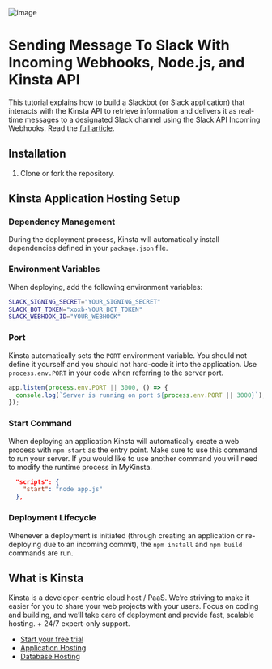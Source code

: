 ![image]()

# Sending Message To Slack With Incoming Webhooks, Node.js, and Kinsta API

This tutorial explains how to build a Slackbot (or Slack application) that interacts with the Kinsta API to retrieve information and delivers it as real-time messages to a designated Slack channel using the Slack API Incoming Webhooks.
Read the [full article](https://kinsta.com/blog/SLUG/).

## Installation
1. Clone or fork the repository.

## Kinsta Application Hosting Setup
### Dependency Management

During the deployment process, Kinsta will automatically install dependencies defined in your `package.json` file.

### Environment Variables
When deploying, add the following environment variables:

```bash
SLACK_SIGNING_SECRET="YOUR_SIGNING_SECRET"
SLACK_BOT_TOKEN="xoxb-YOUR_BOT_TOKEN"
SLACK_WEBHOOK_ID="YOUR_WEBHOOK"
```

### Port

Kinsta automatically sets the `PORT` environment variable. You should not define it yourself and you should not hard-code it into the application. Use `process.env.PORT` in your code when referring to the server port.

```js
app.listen(process.env.PORT || 3000, () => {
  console.log(`Server is running on port ${process.env.PORT || 3000}`);
});
```

### Start Command

When deploying an application Kinsta will automatically create a web process with `npm start` as the entry point. Make sure to use this command to run your server. If you would like to use another command you will need to modify the runtime process in MyKinsta.

```json
  "scripts": {
    "start": "node app.js"
  },
```
### Deployment Lifecycle

Whenever a deployment is initiated (through creating an application or re-deploying due to an incoming commit), the `npm install` and `npm build` commands are run.

## What is Kinsta
Kinsta is a developer-centric cloud host / PaaS. We’re striving to make it easier for you to share your web projects with your users. Focus on coding and building, and we’ll take care of deployment and provide fast, scalable hosting. + 24/7 expert-only support.

- [Start your free trial](https://kinsta.com/signup/?product_type=app-db)
- [Application Hosting](https://kinsta.com/application-hosting)
- [Database Hosting](https://kinsta.com/database-hosting)
